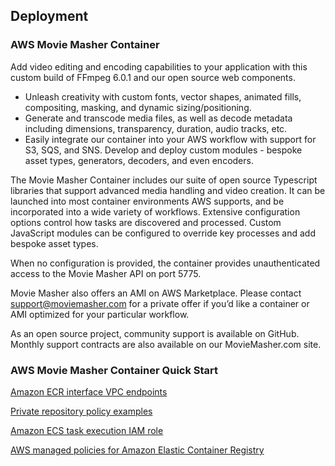 ## Deployment

### AWS Movie Masher Container 

<!-- https://moviemasher.com/mm-square.png -->
Add video editing and encoding capabilities to your application with this custom build of FFmpeg 6.0.1 and our open source web components. 

* Unleash creativity with custom fonts, vector shapes, animated fills, compositing, masking, and dynamic sizing/positioning.
* Generate and transcode media files, as well as decode metadata including dimensions, transparency, duration, audio tracks, etc.
* Easily integrate our container into your AWS workflow with support for S3, SQS, and SNS. Develop and deploy custom modules - bespoke asset types, generators, decoders, and even encoders.

The Movie Masher Container includes our suite of open source Typescript libraries that support advanced media handling and video creation. It can be launched into most container environments AWS supports, and be incorporated into a wide variety of workflows. Extensive configuration options control how tasks are discovered and processed. Custom JavaScript modules can be configured to override key processes and add bespoke asset types. 

When no configuration is provided, the container provides unauthenticated access to the Movie Masher API on port 5775. 


Movie Masher also offers an AMI on AWS Marketplace. Please contact support@moviemasher.com for a private offer if you’d like a container or AMI optimized for your particular workflow. 

As an open source project, community support is available on GitHub. Monthly support contracts are also available on our MovieMasher.com site. 


### AWS Movie Masher Container Quick Start

[Amazon ECR interface VPC endpoints](https://docs.aws.amazon.com/AmazonECR/latest/userguide/vpc-endpoints.html)

[Private repository policy examples](https://docs.aws.amazon.com/AmazonECR/latest/userguide/repository-policy-examples.html)

[Amazon ECS task execution IAM role](https://docs.aws.amazon.com/AmazonECS/latest/developerguide/task_execution_IAM_role.html#task-execution-private-auth)

[AWS managed policies for Amazon Elastic Container Registry](https://docs.aws.amazon.com/AmazonECR/latest/userguide/security-iam-awsmanpol.html#security-iam-awsmanpol-AmazonEC2ContainerRegistryReadOnly)